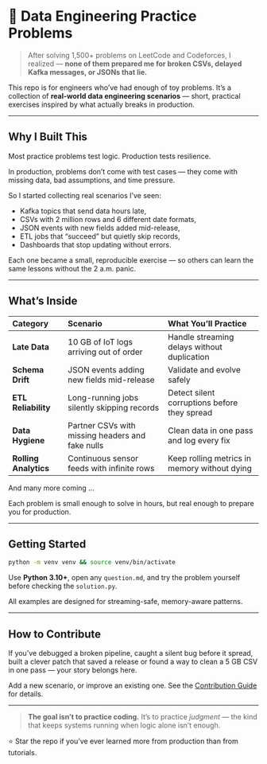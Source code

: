 # 🧩 Data Engineering Practice Problems

> After solving 1,500+ problems on LeetCode and Codeforces, I realized —
> **none of them prepared me for broken CSVs, delayed Kafka messages, or JSONs that lie.**

This repo is for engineers who’ve had enough of toy problems. It’s a collection of **real-world data engineering scenarios** — short, practical exercises inspired by what actually breaks in production.

---

## Why I Built This

Most practice problems test logic.
Production tests resilience.

In production, problems don’t come with test cases — they come with missing data, bad assumptions, and time pressure.

So I started collecting real scenarios I’ve seen:

* Kafka topics that send data hours late,
* CSVs with 2 million rows and 6 different date formats,
* JSON events with new fields added mid-release,
* ETL jobs that “succeed” but quietly skip records,
* Dashboards that stop updating without errors.

Each one became a small, reproducible exercise — so others can learn the same lessons without the 2 a.m. panic.

---

## What’s Inside

| Category                 | Scenario                                         | What You’ll Practice                         |
| :----------------------- | :----------------------------------------------- | :------------------------------------------- |
|  **Late Data**           | 10 GB of IoT logs arriving out of order          | Handle streaming delays without duplication  |
|  **Schema Drift**        | JSON events adding new fields mid-release        | Validate and evolve safely                   |
|  **ETL Reliability**     | Long-running jobs silently skipping records      | Detect silent corruptions before they spread |
|  **Data Hygiene**        | Partner CSVs with missing headers and fake nulls | Clean data in one pass and log every fix     |
|  **Rolling Analytics**   | Continuous sensor feeds with infinite rows       | Keep rolling metrics in memory without dying |

And many more coming ...

Each problem is small enough to solve in hours,
but real enough to prepare you for production.

---

## Getting Started

```bash
python -m venv venv && source venv/bin/activate
```

Use **Python 3.10+**,
open any `question.md`, and try the problem yourself before checking the `solution.py`.

All examples are designed for streaming-safe, memory-aware patterns.

---

## How to Contribute

If you’ve debugged a broken pipeline,
caught a silent bug before it spread,
built a clever patch that saved a release
or found a way to clean a 5 GB CSV in one pass —
your story belongs here.

Add a new scenario, or improve an existing one.
See the [Contribution Guide](CONTRIBUTION.md) for details.

---

> **The goal isn’t to practice coding.**
> It’s to practice *judgment* — the kind that keeps systems running when logic alone isn’t enough.

⭐ Star the repo if you’ve ever learned more from production than from tutorials.
